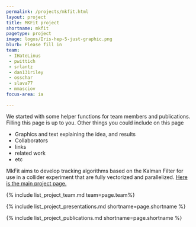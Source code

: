```yaml
---
permalink: /projects/mkfit.html
layout: project
title: MKFit project
shortname: mkfit
pagetype: project
image: logos/Iris-hep-5-just-graphic.png
blurb: Please fill in
team:
 - IHateLinus
 - pwittich
 - srlantz
 - dan131riley
 - osschar
 - slava77
 - mmasciov
focus-area: ia

---
```


We started with some helper functions for team members and publications. Filling this page is up to you. Other things you could include on this page
  * Graphics and text explaining the idea, and results
  * Collaborators
  * links
  * related work 
  * etc

MkFit aims to develop tracking algorithms based on the Kalman Filter for use in a collider experiment that are fully vectorized and parallelized.
[Here is the main project page.](http://trackreco.github.io/)



{% include list_project_team.md team=page.team%}

{% include list_project_presentations.md shortname=page.shortname %}

{% include list_project_publications.md shortname=page.shortname %}


